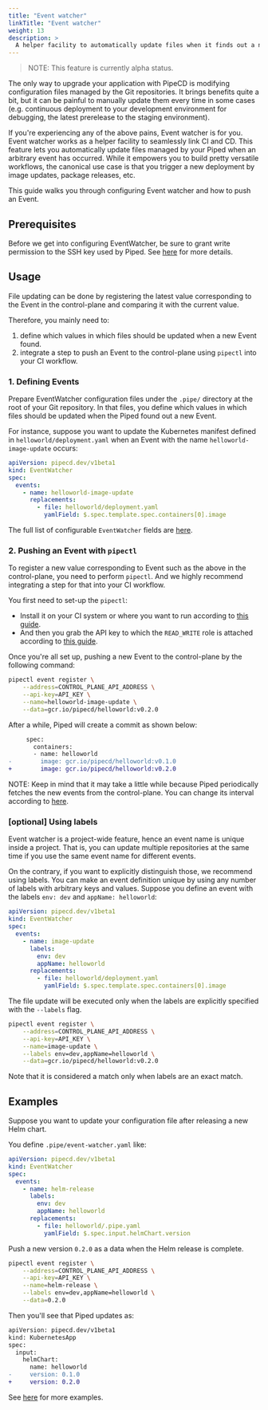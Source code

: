 ```yaml
---
title: "Event watcher"
linkTitle: "Event watcher"
weight: 13
description: >
  A helper facility to automatically update files when it finds out a new event.
---
```


>NOTE: This feature is currently alpha status.

The only way to upgrade your application with PipeCD is modifying configuration files managed by the Git repositories.
It brings benefits quite a bit, but it can be painful to manually update them every time in some cases (e.g. continuous deployment to your development environment for debugging, the latest prerelease to the staging environment).

If you're experiencing any of the above pains, Event watcher is for you.
Event watcher works as a helper facility to seamlessly link CI and CD. This feature lets you automatically update files managed by your Piped when an arbitrary event has occurred.
While it empowers you to build pretty versatile workflows, the canonical use case is that you trigger a new deployment by image updates, package releases, etc.

This guide walks you through configuring Event watcher and how to push an Event.

## Prerequisites
Before we get into configuring EventWatcher, be sure to grant write permission to the SSH key used by Piped. See [here](/docs/operator-manual/piped/configuring-event-watcher/) for more details.

## Usage
File updating can be done by registering the latest value corresponding to the Event in the control-plane and comparing it with the current value.

Therefore, you mainly need to:
1. define which values in which files should be updated when a new Event found.
1. integrate a step to push an Event to the control-plane using `pipectl` into your CI workflow.

### 1. Defining Events
Prepare EventWatcher configuration files under the `.pipe/` directory at the root of your Git repository.
In that files, you define which values in which files should be updated when the Piped found out a new Event.

For instance, suppose you want to update the Kubernetes manifest defined in `helloworld/deployment.yaml` when an Event with the name `helloworld-image-update` occurs:

```yaml
apiVersion: pipecd.dev/v1beta1
kind: EventWatcher
spec:
  events:
    - name: helloworld-image-update
      replacements:
        - file: helloworld/deployment.yaml
          yamlField: $.spec.template.spec.containers[0].image
```

The full list of configurable `EventWatcher` fields are [here](/docs/user-guide/configuration-reference/#event-watcher-configuration).

### 2. Pushing an Event with `pipectl`
To register a new value corresponding to Event such as the above in the control-plane, you need to perform `pipectl`.
And we highly recommend integrating a step for that into your CI workflow.

You first need to set-up the `pipectl`:

- Install it on your CI system or where you want to run according to [this guide](/docs/user-guide/command-line-tool/#installation).
- And then you grab the API key to which the `READ_WRITE` role is attached according to [this guide](/docs/user-guide/command-line-tool/#authentication).

Once you're all set up, pushing a new Event to the control-plane by the following command:

```bash
pipectl event register \
    --address=CONTROL_PLANE_API_ADDRESS \
    --api-key=API_KEY \
    --name=helloworld-image-update \
    --data=gcr.io/pipecd/helloworld:v0.2.0
```


After a while, Piped will create a commit as shown below:

```diff
     spec:
       containers:
       - name: helloworld
-        image: gcr.io/pipecd/helloworld:v0.1.0
+        image: gcr.io/pipecd/helloworld:v0.2.0
```

NOTE: Keep in mind that it may take a little while because Piped periodically fetches the new events from the control-plane. You can change its interval according to [here](/docs/operator-manual/piped/configuring-event-watcher/#optional-settings-for-watcher).

### [optional] Using labels
Event watcher is a project-wide feature, hence an event name is unique inside a project. That is, you can update multiple repositories at the same time if you use the same event name for different events.

On the contrary, if you want to explicitly distinguish those, we recommend using labels. You can make an event definition unique by using any number of labels with arbitrary keys and values.
Suppose you define an event with the labels `env: dev` and `appName: helloworld`:

```yaml
apiVersion: pipecd.dev/v1beta1
kind: EventWatcher
spec:
  events:
    - name: image-update
      labels:
        env: dev
        appName: helloworld
      replacements:
        - file: helloworld/deployment.yaml
          yamlField: $.spec.template.spec.containers[0].image
```

The file update will be executed only when the labels are explicitly specified with the `--labels` flag.

```bash
pipectl event register \
    --address=CONTROL_PLANE_API_ADDRESS \
    --api-key=API_KEY \
    --name=image-update \
    --labels env=dev,appName=helloworld \
    --data=gcr.io/pipecd/helloworld:v0.2.0
```

Note that it is considered a match only when labels are an exact match.

## Examples
Suppose you want to update your configuration file after releasing a new Helm chart.

You define `.pipe/event-watcher.yaml` like:

```yaml
apiVersion: pipecd.dev/v1beta1
kind: EventWatcher
spec:
  events:
    - name: helm-release
      labels:
        env: dev
        appName: helloworld
      replacements:
        - file: helloworld/.pipe.yaml
          yamlField: $.spec.input.helmChart.version
```

Push a new version `0.2.0` as a data when the Helm release is complete.

```bash
pipectl event register \
    --address=CONTROL_PLANE_API_ADDRESS \
    --api-key=API_KEY \
    --name=helm-release \
    --labels env=dev,appName=helloworld \
    --data=0.2.0
```

Then you'll see that Piped updates as:

```diff
apiVersion: pipecd.dev/v1beta1
kind: KubernetesApp
spec:
  input:
    helmChart:
      name: helloworld
-     version: 0.1.0
+     version: 0.2.0
```

See [here](https://github.com/pipe-cd/examples/tree/master/.pipe) for more examples.

